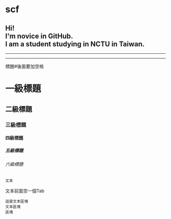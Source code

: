 # scf

Hi!  
I'm novice in GitHub.  
I am a student studying in NCTU in Taiwan.
------
******
___
標題#後面要加空格
# 一級標題
## 二級標題
### 三級標題
#### 四級標題
##### 五級標題
###### 六級標題
 
    文本  
文本前面空一個Tab  

    這是文本區塊
    文本區塊
    區塊

